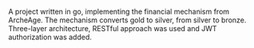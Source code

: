 A project written in go, implementing the financial mechanism from ArcheAge. The mechanism converts gold to silver, from silver to bronze. Three-layer architecture, RESTful approach was used and JWT authorization was added.
